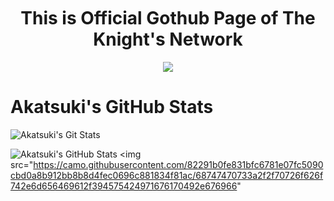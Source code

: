 <img src="https://camo.githubusercontent.com/82291b0fe831bfc6781e07fc5090cbd0a8b912bb8b8d4fec0696c881834f81ac/68747470733a2f2f70726f626f742e6d656469612f394575424971676170492e676966" width="800" height="3">

<h1 align="center"><B>This is Official Gothub Page of The Knight's Network</B></H1>
<p align="center">
<img src="https://readme-typing-svg.herokuapp.com?color=1C71FA&width=420&lines=We+are+Developers+From+India%F0%9F%97%BF;Working+For+Akatsuki+Division%F0%9F%91%80;Akatsuki+is+under+knights+network%E2%9C%8C%EF%B8%8F">
</p>

# Akatsuki's GitHub Stats

![Akatsuki's Git Stats](https://github-readme-stats.vercel.app/api?username=borusara&include_all_commits=true&count_private=true&theme=tokyonight)

![Akatsuki's GitHub Stats](https://github-readme-streak-stats.herokuapp.com?user=borusara&theme=tokyonight)
<img src="https://camo.githubusercontent.com/82291b0fe831bfc6781e07fc5090cbd0a8b912bb8b8d4fec0696c881834f81ac/68747470733a2f2f70726f626f742e6d656469612f394575424971676170492e676966" 
